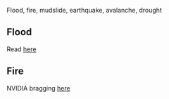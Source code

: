 Flood, fire, mudslide, earthquake, avalanche, drought

## Flood
Read [here](https://www.mdpi.com/2072-4292/14/17/4218)

## Fire
NVIDIA bragging [here](https://www.nvidia.com/en-us/on-demand/session/gtc25-S72067/)
